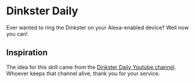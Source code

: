 # Dinkster Daily

Ever wanted to ring the Dinkster on your Alexa-enabled device? Well now you can!

## Inspiration

The idea for this skill came from the [Dinkster Daily Youtube channel](https://www.youtube.com/channel/UCYu1rWyr0TxTnHo99oW7ddA). Whoever keeps that channel alive, thank you for your service.